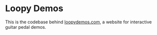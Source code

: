 # Loopy Demos

This is the codebase behind [loopydemos.com](https://loopydemos.com), a website for interactive guitar pedal demos.
